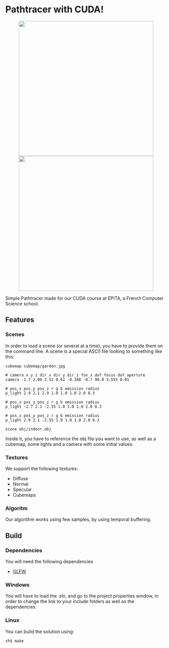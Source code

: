 # Pathtracer with CUDA!

<p align="center">
  <img width="420" src="https://user-images.githubusercontent.com/8783766/33244598-ec130f1c-d2fa-11e7-89fd-ea1a108c8802.png">
  <img width="420" src="https://user-images.githubusercontent.com/8783766/33244599-ee4330f0-d2fa-11e7-9fa1-06a8b8215f7a.png">
</p>

Simple Pathtracer made for our CUDA course at EPITA, a French Computer Science school.

## Features

### Scenes

In order to load a scene (or several at a time), you have to provide them on the command line.
A scene is a special ASCII file looking to something like this:

```
cubemap cubemap/garden.jpg

# camera x y z dir_x dir_y dir_z fov_x dof_focus dof_aperture
camera -2.7 2.06 2.52 0.62 -0.348 -0.7 90.0 3.555 0.01

# pos_x pos_y pos_z r g b emission radius
p_light 2.9 2.1 2.9 1.0 1.0 1.0 2.0 0.3

# pos_x pos_y pos_z r g b emission radius
p_light -2.7 2.1 -2.55 1.0 1.0 1.0 2.0 0.3

# pos_x pos_y pos_z r g b emission radius
p_light 2.9 2.1 -2.55 1.0 1.0 1.0 2.0 0.3

scene obj/indoor.obj
```

Inside it, you have to reference the obj file you want to use, as well as a cubemap,
some lights and a camera with some initial values.

### Textures

We support the following textures:
* Diffuse
* Normal
* Specular
* Cubemaps

### Algoritm

Our algorithm works using few samples, by using temporal buffering.

## Build

### Dependencies

You will need the following dependencies
* [GLFW](http://www.glfw.org/)

### Windows

You will have to load the .sln, and go to the project properties window, in order to change the link to your include folders as well as the dependencies.

### Linux

You can build the solution using:

```sh
sh$ make
```
